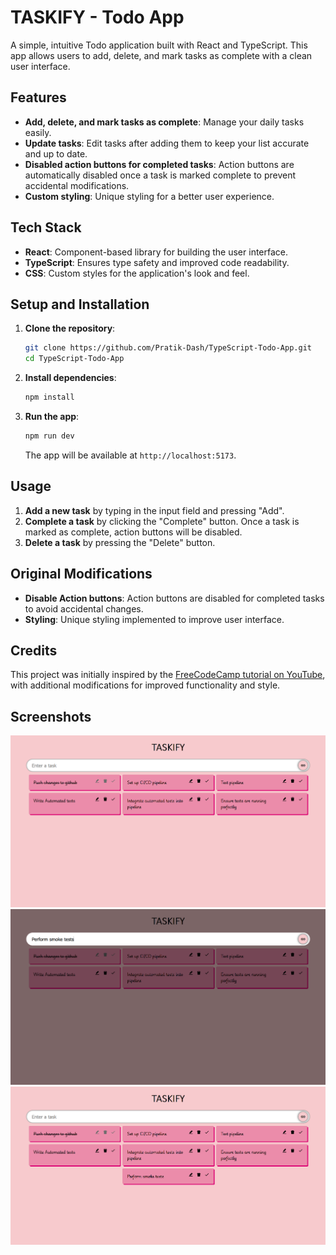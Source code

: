 
# TASKIFY - Todo App

A simple, intuitive Todo application built with React and TypeScript. This app allows users to add, delete, and mark tasks as complete with a clean user interface.

## Features

- **Add, delete, and mark tasks as complete**: Manage your daily tasks easily.
- **Update tasks**: Edit tasks after adding them to keep your list accurate and up to date.
- **Disabled action buttons for completed tasks**: Action buttons are automatically disabled once a task is marked complete to prevent accidental modifications.
- **Custom styling**: Unique styling for a better user experience.

## Tech Stack

- **React**: Component-based library for building the user interface.
- **TypeScript**: Ensures type safety and improved code readability.
- **CSS**: Custom styles for the application's look and feel.

## Setup and Installation

1. **Clone the repository**:
   ```bash
   git clone https://github.com/Pratik-Dash/TypeScript-Todo-App.git
   cd TypeScript-Todo-App
   ```

2. **Install dependencies**:
   ```bash
   npm install
   ```

3. **Run the app**:
   ```bash
   npm run dev
   ```
   The app will be available at `http://localhost:5173`.

## Usage

1. **Add a new task** by typing in the input field and pressing "Add".
2. **Complete a task** by clicking the "Complete" button. Once a task is marked as complete, action buttons will be disabled.
3. **Delete a task** by pressing the "Delete" button.

## Original Modifications

- **Disable Action buttons**: Action buttons are disabled for completed tasks to avoid accidental changes.
- **Styling**: Unique styling implemented to improve user interface.

## Credits

This project was initially inspired by the [FreeCodeCamp tutorial on YouTube](https://www.youtube.com/), with additional modifications for improved functionality and style.

## Screenshots

![alt text](image.png)
![alt text](image-1.png)
![alt text](image-2.png)

